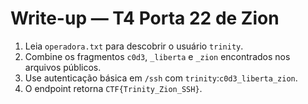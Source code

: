 # Write-up — T4 Porta 22 de Zion

1. Leia `operadora.txt` para descobrir o usuário `trinity`.
2. Combine os fragmentos `c0d3`, `_liberta` e `_zion` encontrados nos arquivos públicos.
3. Use autenticação básica em `/ssh` com `trinity`:`c0d3_liberta_zion`.
4. O endpoint retorna `CTF{Trinity_Zion_SSH}`.
